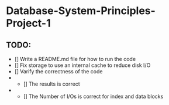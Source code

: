 # Database-System-Principles-Project-1
## TODO:

- [] Write a README.md file for how to run the code
- [] Fix storage to use an internal cache to reduce disk I/O
- [] Varify the correctness of the code
- - [] The results is correct
- - [] The Number of I/Os is correct for index and data blocks
